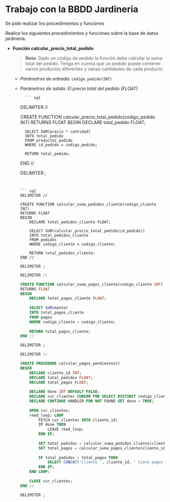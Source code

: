 # Trabajo con la BBDD Jardineria

Se pide realizar los procedimientos y funciones

Realice los siguientes procedimientos y funciones sobre la base de datos jardineria.

- **Función calcular_precio_total_pedido**

    >__Nota__: Dado un código de pedido la función debe calcular la suma total del pedido. Tenga en cuenta que un pedido puede contener varios productos diferentes y varias cantidades de cada producto

    - *Parámetros de entrada:* `codigo_pedido(INT)`
    - *Parámetros de salida: El precio total del pedido (FLOAT)*

            ``` sql
        DELIMITER //

        CREATE FUNCTION calcular_precio_total_pedido(codigo_pedido INT)
        RETURNS FLOAT
        BEGIN
            DECLARE total_pedido FLOAT;
            
            SELECT SUM(precio * cantidad)
            INTO total_pedido
            FROM productos_pedido
            WHERE id_pedido = codigo_pedido;
            
            RETURN total_pedido;
        END //

        DELIMITER ;
        ```


        ``` sql
        DELIMITER //

        CREATE FUNCTION calcular_suma_pedidos_cliente(codigo_cliente INT)
        RETURNS FLOAT
        BEGIN
            DECLARE total_pedidos_cliente FLOAT;
            
            SELECT SUM(calcular_precio_total_pedido(id_pedido))
            INTO total_pedidos_cliente
            FROM pedidos
            WHERE codigo_cliente = codigo_cliente;
            
            RETURN total_pedidos_cliente;
        END //

        DELIMITER ;
        ```

        ``` sql
        DELIMITER //

        CREATE FUNCTION calcular_suma_pagos_cliente(codigo_cliente INT)
        RETURNS FLOAT
        BEGIN
            DECLARE total_pagos_cliente FLOAT;
            
            SELECT SUM(monto)
            INTO total_pagos_cliente
            FROM pagos
            WHERE codigo_cliente = codigo_cliente;
            
            RETURN total_pagos_cliente;
        END //

        DELIMITER ;
        ```

        ``` sql
        DELIMITER //

        CREATE PROCEDURE calcular_pagos_pendientes()
        BEGIN
            DECLARE cliente_id INT;
            DECLARE total_pedidos FLOAT;
            DECLARE total_pagos FLOAT;
            
            DECLARE done INT DEFAULT FALSE;
            DECLARE cur_clientes CURSOR FOR SELECT DISTINCT codigo_cliente FROM pedidos;
            DECLARE CONTINUE HANDLER FOR NOT FOUND SET done = TRUE;
            
            OPEN cur_clientes;
            read_loop: LOOP
                FETCH cur_clientes INTO cliente_id;
                IF done THEN
                    LEAVE read_loop;
                END IF;
                
                SET total_pedidos = calcular_suma_pedidos_cliente(cliente_id);
                SET total_pagos = calcular_suma_pagos_cliente(cliente_id);
                
                IF total_pedidos > total_pagos THEN
                    SELECT CONCAT('Cliente ', cliente_id, ' tiene pagos pendientes de ', total_pedidos - total_pagos) AS Mensaje;
                END IF;
            END LOOP;
            
            CLOSE cur_clientes;
        END //

        DELIMITER ;
        ``` 
